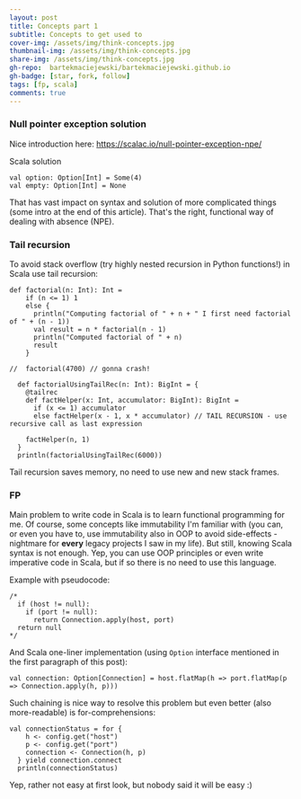 ```yaml
---
layout: post
title: Concepts part 1
subtitle: Concepts to get used to
cover-img: /assets/img/think-concepts.jpg
thumbnail-img: /assets/img/think-concepts.jpg
share-img: /assets/img/think-concepts.jpg
gh-repo:  bartekmaciejewski/bartekmaciejewski.github.io
gh-badge: [star, fork, follow]
tags: [fp, scala]
comments: true
---
```


### Null pointer exception solution
Nice introduction here: https://scalac.io/null-pointer-exception-npe/

Scala solution
```
val option: Option[Int] = Some(4)
val empty: Option[Int] = None
```

That has vast impact on syntax and solution of more complicated things (some intro at the end of this article). That's the right, functional way of dealing with absence (NPE).
 
 
### Tail recursion
To avoid stack overflow (try highly nested recursion in Python functions!) in Scala use tail recursion:

```
def factorial(n: Int): Int =
    if (n <= 1) 1
    else {
      println("Computing factorial of " + n + " I first need factorial of " + (n - 1))
      val result = n * factorial(n - 1)
      println("Computed factorial of " + n)
      result
    }

//  factorial(4700) // gonna crash!

  def factorialUsingTailRec(n: Int): BigInt = {
    @tailrec
    def factHelper(x: Int, accumulator: BigInt): BigInt =
      if (x <= 1) accumulator
      else factHelper(x - 1, x * accumulator) // TAIL RECURSION - use recursive call as last expression

    factHelper(n, 1)
  }
  println(factorialUsingTailRec(6000))
```

Tail recursion saves memory, no need to use new and new stack frames.

### FP
Main problem to write code in Scala is to learn functional programming for me.
Of course, some concepts like immutability I'm familiar with (you can, or even you have to, use immutability also in OOP
to avoid side-effects - nightmare for **every** legacy projects I saw in my life). But still, knowing Scala syntax is not enough.
Yep, you can use OOP principles or even write imperative code in Scala, but if so there is no need to use this language.

Example with pseudocode:
```
/*
  if (host != null):
    if (port != null):
      return Connection.apply(host, port)
  return null
*/
```
And Scala one-liner implementation (using `Option` interface mentioned in the first paragraph of this post):
```
val connection: Option[Connection] = host.flatMap(h => port.flatMap(p => Connection.apply(h, p)))
```

Such chaining is nice way to resolve this problem but even better (also more-readable) is for-comprehensions:

```
val connectionStatus = for {
    h <- config.get("host")
    p <- config.get("port")
    connection <- Connection(h, p)
  } yield connection.connect
  println(connectionStatus)
```
Yep, rather not easy at first look, but nobody said it will be easy :)
